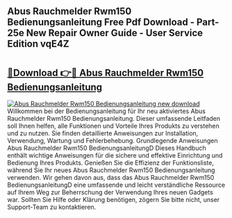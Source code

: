 ## Abus Rauchmelder Rwm150 Bedienungsanleitung Free Pdf Download - Part-25e New Repair Owner Guide - User Service Edition vqE4Z

# <h2><a href="http://df1lct.blite.top/?on=Abus+Rauchmelder+Rwm150+Bedienungsanleitung">🔗Download 👉🔴 Abus Rauchmelder Rwm150 Bedienungsanleitung</a></h2>

[![Abus Rauchmelder Rwm150 Bedienungsanleitung new download](https://i.imgur.com/lujVjoI.png)](http://df1lct.blite.top/?on=Abus+Rauchmelder+Rwm150+Bedienungsanleitung)
Willkommen bei der Bedienungsanleitung für Ihr neu aktiviertes Abus Rauchmelder Rwm150 Bedienungsanleitung. Dieser umfassende Leitfaden soll Ihnen helfen, alle Funktionen und Vorteile Ihres Produkts zu verstehen und zu nutzen. Sie finden detaillierte Anweisungen zur Installation, Verwendung, Wartung und Fehlerbehebung. Grundlegende Anweisungen Abus Rauchmelder Rwm150 BedienungsanleitungD Dieses Handbuch enthält wichtige Anweisungen für die sichere und effektive Einrichtung und Bedienung Ihres Produkts. Genießen Sie die Effizienz der Funktionsliste, während Sie Ihr neues Abus Rauchmelder Rwm150 Bedienungsanleitung verwenden. Wir gehen davon aus, dass das Abus Rauchmelder Rwm150 BedienungsanleitungD eine umfassende und leicht verständliche Ressource auf Ihrem Weg zur Beherrschung der Verwendung Ihres neuen Gadgets war. Sollten Sie Hilfe oder Klärung benötigen, zögern Sie bitte nicht, unser Support-Team zu kontaktieren.
